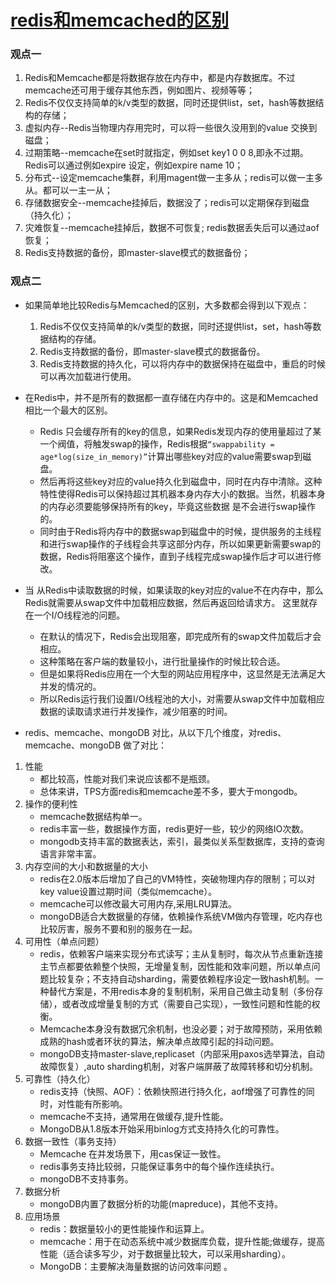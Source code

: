 # [redis和memcached的区别](http://www.cnblogs.com/457248499-qq-com/p/7392653.html)

### 观点一

1. Redis和Memcache都是将数据存放在内存中，都是内存数据库。不过memcache还可用于缓存其他东西，例如图片、视频等等；
2. Redis不仅仅支持简单的k/v类型的数据，同时还提供list，set，hash等数据结构的存储；
3. 虚拟内存--Redis当物理内存用完时，可以将一些很久没用到的value 交换到磁盘；
4. 过期策略--memcache在set时就指定，例如set key1 0 0 8,即永不过期。Redis可以通过例如expire 设定，例如expire name 10；
5. 分布式--设定memcache集群，利用magent做一主多从；redis可以做一主多从。都可以一主一从；
6. 存储数据安全--memcache挂掉后，数据没了；redis可以定期保存到磁盘（持久化）；
7. 灾难恢复--memcache挂掉后，数据不可恢复; redis数据丢失后可以通过aof恢复；
8. Redis支持数据的备份，即master-slave模式的数据备份；

### 观点二

- 如果简单地比较Redis与Memcached的区别，大多数都会得到以下观点：
  1. Redis不仅仅支持简单的k/v类型的数据，同时还提供list，set，hash等数据结构的存储。
  2. Redis支持数据的备份，即master-slave模式的数据备份。
  3. Redis支持数据的持久化，可以将内存中的数据保持在磁盘中，重启的时候可以再次加载进行使用。


- 在Redis中，并不是所有的数据都一直存储在内存中的。这是和Memcached相比一个最大的区别。
  - Redis 只会缓存所有的key的信息，如果Redis发现内存的使用量超过了某一个阀值，将触发swap的操作，Redis根据`“swappability = age*log(size_in_memory)”`计算出哪些key对应的value需要swap到磁盘。
  - 然后再将这些key对应的value持久化到磁盘中，同时在内存中清除。这种特性使得Redis可以保持超过其机器本身内存大小的数据。当然，机器本身的内存必须要能够保持所有的key，毕竟这些数据 是不会进行swap操作的。
  - 同时由于Redis将内存中的数据swap到磁盘中的时候，提供服务的主线程和进行swap操作的子线程会共享这部分内存，所以如果更新需要swap的数据，Redis将阻塞这个操作，直到子线程完成swap操作后才可以进行修改。
- 当 从Redis中读取数据的时候，如果读取的key对应的value不在内存中，那么Redis就需要从swap文件中加载相应数据，然后再返回给请求方。 这里就存在一个I/O线程池的问题。
  - 在默认的情况下，Redis会出现阻塞，即完成所有的swap文件加载后才会相应。
  - 这种策略在客户端的数量较小，进行批量操作的时候比较合适。
  - 但是如果将Redis应用在一个大型的网站应用程序中，这显然是无法满足大并发的情况的。
  - 所以Redis运行我们设置I/O线程池的大小，对需要从swap文件中加载相应数据的读取请求进行并发操作，减少阻塞的时间。
- redis、memcache、mongoDB 对比，从以下几个维度，对redis、memcache、mongoDB 做了对比：

1. 性能
   - 都比较高，性能对我们来说应该都不是瓶颈。
   - 总体来讲，TPS方面redis和memcache差不多，要大于mongodb。
2. 操作的便利性
   - memcache数据结构单一。
   - redis丰富一些，数据操作方面，redis更好一些，较少的网络IO次数。
   - mongodb支持丰富的数据表达，索引，最类似关系型数据库，支持的查询语言非常丰富。
3. 内存空间的大小和数据量的大小
   - redis在2.0版本后增加了自己的VM特性，突破物理内存的限制；可以对key value设置过期时间（类似memcache）。
   - memcache可以修改最大可用内存,采用LRU算法。
   - mongoDB适合大数据量的存储，依赖操作系统VM做内存管理，吃内存也比较厉害，服务不要和别的服务在一起。
4. 可用性（单点问题）
   - redis，依赖客户端来实现分布式读写；主从复制时，每次从节点重新连接主节点都要依赖整个快照，无增量复制，因性能和效率问题，所以单点问题比较复杂；不支持自动sharding，需要依赖程序设定一致hash机制。一种替代方案是，不用redis本身的复制机制，采用自己做主动复制（多份存储），或者改成增量复制的方式（需要自己实现），一致性问题和性能的权衡。
   - Memcache本身没有数据冗余机制，也没必要；对于故障预防，采用依赖成熟的hash或者环状的算法，解决单点故障引起的抖动问题。
   - mongoDB支持master-slave,replicaset（内部采用paxos选举算法，自动故障恢复）,auto sharding机制，对客户端屏蔽了故障转移和切分机制。
5. 可靠性（持久化）
   - redis支持（快照、AOF）：依赖快照进行持久化，aof增强了可靠性的同时，对性能有所影响。
   - memcache不支持，通常用在做缓存,提升性能。
   - MongoDB从1.8版本开始采用binlog方式支持持久化的可靠性。
6. 数据一致性（事务支持）
   - Memcache 在并发场景下，用cas保证一致性。
   - redis事务支持比较弱，只能保证事务中的每个操作连续执行。
   - mongoDB不支持事务。
7. 数据分析
   - mongoDB内置了数据分析的功能(mapreduce)，其他不支持。
8. 应用场景
   - redis：数据量较小的更性能操作和运算上。
   - memcache：用于在动态系统中减少数据库负载，提升性能;做缓存，提高性能（适合读多写少，对于数据量比较大，可以采用sharding）。
   - MongoDB：主要解决海量数据的访问效率问题   。